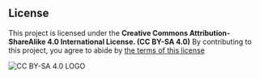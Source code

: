 ## License
This project is licensed under the **Creative Commons Attribution-ShareAlike 4.0 International License. (CC BY-SA 4.0)** By contributing to this project, you agree to abide by [the terms of this license](https://creativecommons.org/licenses/by-sa/4.0/deed.en)

![CC BY-SA 4.0 LOGO](https://ik.imagekit.io/Gavs/BY-SA)